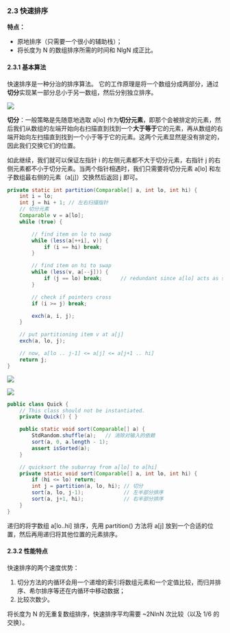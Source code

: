 ### 2.3 快速排序

**特点：**

- 原地排序（只需要一个很小的辅助栈）；
- 将长度为 N 的数组排序所需的时间和 NlgN 成正比。

#### 2.3.1 基本算法

快速排序是一种分治的排序算法。 它的工作原理是将一个数组分成两部分，通过**切分**实现某一部分总小于另一数组，然后分别独立排序。

![](https://algs4.cs.princeton.edu/23quicksort/images/quicksort-overview.png)



**切分**：一般策略是先随意地选取 a[lo] 作为**切分元素**，即那个会被排定的元素，然后我们从数组的左端开始向右扫描直到找到一个**大于等于**它的元素，再从数组的右端开始向左扫描直到找到一个小于等于它的元素。这两个元素显然是没有排定的，因此我们交换它们的位置。

如此继续，我们就可以保证左指针 i 的左侧元素都不大于切分元素，右指针 j 的右侧元素都不小于切分元素。当两个指针相遇时，我们只需要将切分元素 a[lo] 和左子数组最右侧的元素（a[j]）交换然后返回 j 即可。

```java
private static int partition(Comparable[] a, int lo, int hi) {
    int i = lo;
    int j = hi + 1; // 左右扫描指针
    // 切分元素
    Comparable v = a[lo];
    while (true) { 

        // find item on lo to swap
        while (less(a[++i], v)) {
            if (i == hi) break;
        }

        // find item on hi to swap
        while (less(v, a[--j])) {
            if (j == lo) break;      // redundant since a[lo] acts as sentinel
        }

        // check if pointers cross
        if (i >= j) break;

        exch(a, i, j);
    }

    // put partitioning item v at a[j]
    exch(a, lo, j);

    // now, a[lo .. j-1] <= a[j] <= a[j+1 .. hi]
    return j;
}
```

![](https://algs4.cs.princeton.edu/23quicksort/images/partitioning-overview.png)

![](https://algs4.cs.princeton.edu/23quicksort/images/partitioning.png)

```java
public class Quick {
    // This class should not be instantiated.
    private Quick() { }

    public static void sort(Comparable[] a) {
        StdRandom.shuffle(a);   // 消除对输入的依赖
        sort(a, 0, a.length - 1);
        assert isSorted(a);
    }

    // quicksort the subarray from a[lo] to a[hi]
    private static void sort(Comparable[] a, int lo, int hi) { 
        if (hi <= lo) return;
        int j = partition(a, lo, hi); // 切分
        sort(a, lo, j-1);			  // 左半部分排序
        sort(a, j+1, hi);			  // 右半部分排序
    }
}
```

递归的将字数组 a[lo..hi] 排序，先用 partition() 方法将 a[j] 放到一个合适的位置，然后再用递归将其他位置的元素排序。

#### 2.3.2 性能特点

快速排序的两个速度优势：

1. 切分方法的内循环会用一个递增的索引将数组元素和一个定值比较，而归并排序、希尔排序等还在内循环中移动数据；
2. 比较次数少。

将长度为 N 的无重复数组排序，快速排序平均需要 ~2NlnN 次比较（以及 1/6 的交换）。